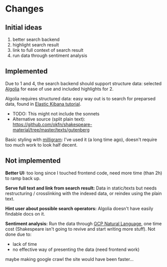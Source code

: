 # Changes

## Initial ideas

1. better search backend
2. highlight search result
3. link to full context of search result
4. run data through sentiment analysis

## Implemented

Due to 1 and 4, the search backend should support structure data:
selected [Algolia](https://www.algolia.com/) for ease of use and included highlights for 2.

Algolia requires structured data:
easy way out is to search for preparsed data, found in [Elastic Kibana tutorial](https://www.elastic.co/guide/en/kibana/6.8/tutorial-load-dataset.html).

- TODO: This might not include the sonnets
- Alternative source (split plain text): https://github.com/okfn/shakespeare-material/tree/master/texts/gutenberg

Basic styling with [milligram](https://milligram.io/):
I've used it (a long time ago), doesn't require too much work to look half decent.

## Not implemented

**Better UI:**
too long since I touched frontend code, need more time (than 2h) to ramp back up.

**Serve full text and link from search result:**
Data in static/texts but needs restructuring
/ crosslinking with the indexed data,
or reindex using the plain text.

**Hint user about possible search operators:**
Algolia doesn't have easily findable docs on it.

**Sentiment analysis:**
Run the data through [GCP Natural Language](https://cloud.google.com/natural-language), one time cost (Shakespeare isn't going to revive and start writing more stuff). Not done due to:

- lack of time
- no effective way of presenting the data (need frontend work)

maybe making google crawl the site would have been faster...
